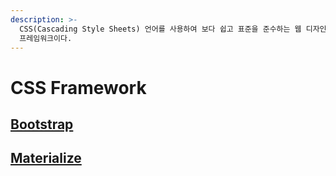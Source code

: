 ```yaml
---
description: >-
  CSS(Cascading Style Sheets) 언어를 사용하여 보다 쉽고 표준을 준수하는 웹 디자인을 작성할 수 있게 도와주는
  프레임워크이다.
---
```


# CSS Framework

## [Bootstrap](bootstrap.md)

## [Materialize](materialize.md)

